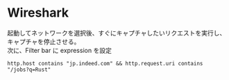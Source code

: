 # Wireshark

起動してネットワークを選択後、すぐにキャプチャしたいリクエストを実行し、キャプチャを停止させる。  
次に、Filter bar に expression を設定

```
http.host contains "jp.indeed.com" && http.request.uri contains "/jobs?q=Rust"
```
